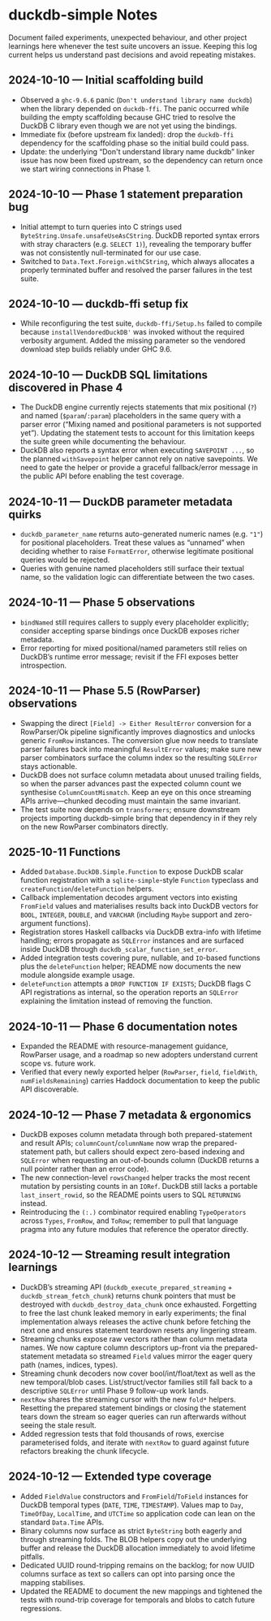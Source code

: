 # duckdb-simple Notes

Document failed experiments, unexpected behaviour, and other project learnings
here whenever the test suite uncovers an issue. Keeping this log current helps
us understand past decisions and avoid repeating mistakes.

## 2024-10-10 — Initial scaffolding build

- Observed a `ghc-9.6.6` panic (`Don't understand library name duckdb`) when
  the library depended on `duckdb-ffi`. The panic occurred while building the
  empty scaffolding because GHC tried to resolve the DuckDB C library even
  though we are not yet using the bindings.
- Immediate fix (before upstream fix landed): drop the `duckdb-ffi` dependency
  for the scaffolding phase so the initial build could pass.
- Update: the underlying “Don't understand library name duckdb” linker issue
  has now been fixed upstream, so the dependency can return once we start
  wiring connections in Phase 1.

## 2024-10-10 — Phase 1 statement preparation bug

- Initial attempt to turn queries into C strings used
  `ByteString.Unsafe.unsafeUseAsCString`. DuckDB reported syntax errors with
  stray characters (e.g. `SELECT 1)`), revealing the temporary buffer was not
  consistently null-terminated for our use case.
- Switched to `Data.Text.Foreign.withCString`, which always allocates a
  properly terminated buffer and resolved the parser failures in the test
  suite.

## 2024-10-10 — duckdb-ffi setup fix

- While reconfiguring the test suite, `duckdb-ffi/Setup.hs` failed to compile
  because `installVendoredDuckDB'` was invoked without the required verbosity
  argument. Added the missing parameter so the vendored download step builds
  reliably under GHC 9.6.

## 2024-10-10 — DuckDB SQL limitations discovered in Phase 4

- The DuckDB engine currently rejects statements that mix positional (`?`)
  and named (`$param`/`:param`) placeholders in the same query with a parser
  error (“Mixing named and positional parameters is not supported yet”).
  Updating the statement tests to account for this limitation keeps the suite
  green while documenting the behaviour.
- DuckDB also reports a syntax error when executing `SAVEPOINT ...`, so the
  planned `withSavepoint` helper cannot rely on native savepoints. We need to
  gate the helper or provide a graceful fallback/error message in the public
  API before enabling the test coverage.

## 2024-10-11 — DuckDB parameter metadata quirks

- `duckdb_parameter_name` returns auto-generated numeric names (e.g. `"1"`)
  for positional placeholders. Treat these values as “unnamed” when deciding
  whether to raise `FormatError`, otherwise legitimate positional queries would
  be rejected.
- Queries with genuine named placeholders still surface their textual name,
  so the validation logic can differentiate between the two cases.

## 2024-10-11 — Phase 5 observations

- `bindNamed` still requires callers to supply every placeholder explicitly; consider accepting sparse bindings once DuckDB exposes richer metadata.
- Error reporting for mixed positional/named parameters still relies on DuckDB’s runtime error message; revisit if the FFI exposes better introspection.


## 2024-10-11 — Phase 5.5 (RowParser) observations

- Swapping the direct `[Field] -> Either ResultError` conversion for a RowParser/Ok pipeline significantly improves diagnostics and unlocks generic `FromRow` instances. The conversion glue now needs to translate parser failures back into meaningful `ResultError` values; make sure new parser combinators surface the column index so the resulting `SQLError` stays actionable.
- DuckDB does not surface column metadata about unused trailing fields, so when the parser advances past the expected column count we synthesise `ColumnCountMismatch`. Keep an eye on this once streaming APIs arrive—chunked decoding must maintain the same invariant.
- The test suite now depends on `transformers`; ensure downstream projects importing duckdb-simple bring that dependency in if they rely on the new RowParser combinators directly.

## 2025-10-11  Functions

- Added `Database.DuckDB.Simple.Function` to expose DuckDB scalar function registration with a `sqlite-simple`-style `Function` typeclass and `createFunction`/`deleteFunction` helpers.
- Callback implementation decodes argument vectors into existing `FromField` values and materialises results back into DuckDB vectors for `BOOL`, `INTEGER`, `DOUBLE`, and `VARCHAR` (including `Maybe` support and zero-argument functions).
- Registration stores Haskell callbacks via DuckDB extra-info with lifetime handling; errors propagate as `SQLError` instances and are surfaced inside DuckDB through `duckdb_scalar_function_set_error`.
- Added integration tests covering pure, nullable, and `IO`-based functions plus the `deleteFunction` helper; README now documents the new module alongside example usage.
- `deleteFunction` attempts a `DROP FUNCTION IF EXISTS`; DuckDB flags C API
  registrations as internal, so the operation reports an `SQLError` explaining
  the limitation instead of removing the function.

## 2024-10-11 — Phase 6 documentation notes

- Expanded the README with resource-management guidance, RowParser usage, and a
  roadmap so new adopters understand current scope vs. future work.
- Verified that every newly exported helper (`RowParser`, `field`, `fieldWith`,
  `numFieldsRemaining`) carries Haddock documentation to keep the public API
  discoverable.

## 2024-10-12 — Phase 7 metadata & ergonomics

- DuckDB exposes column metadata through both prepared-statement and result
  APIs; `columnCount`/`columnName` now wrap the prepared-statement path, but
  callers should expect zero-based indexing and `SQLError` when requesting an
  out-of-bounds column (DuckDB returns a null pointer rather than an error
  code).
- The new connection-level `rowsChanged` helper tracks the most recent mutation
  by persisting counts in an `IORef`. DuckDB still lacks a portable
  `last_insert_rowid`, so the README points users to SQL `RETURNING` instead.
- Reintroducing the `(:.)` combinator required enabling `TypeOperators` across
  `Types`, `FromRow`, and `ToRow`; remember to pull that language pragma into
  any future modules that reference the operator directly.
## 2024-10-12 — Streaming result integration learnings

- DuckDB’s streaming API (`duckdb_execute_prepared_streaming` +
  `duckdb_stream_fetch_chunk`) returns chunk pointers that must be destroyed
  with `duckdb_destroy_data_chunk` once exhausted. Forgetting to free the last
  chunk leaked memory in early experiments; the final implementation always
  releases the active chunk before fetching the next one and ensures statement
  teardown resets any lingering stream.
- Streaming chunks expose raw vectors rather than column metadata names. We now
  capture column descriptors up-front via the prepared-statement metadata so
  streamed `Field` values mirror the eager query path (names, indices, types).
- Streaming chunk decoders now cover bool/int/float/text as well as the new
  temporal/blob cases. List/struct/vector families still fall back to a
  descriptive `SQLError` until Phase 9 follow-up work lands.
- `nextRow` shares the streaming cursor with the new `fold*` helpers. Resetting
  the prepared statement bindings or closing the statement tears down the
  stream so eager queries can run afterwards without seeing the stale result.
- Added regression tests that fold thousands of rows, exercise parameterised
  folds, and iterate with `nextRow` to guard against future refactors breaking
  the chunk lifecycle.

## 2024-10-12 — Extended type coverage

- Added `FieldValue` constructors and `FromField`/`ToField` instances for DuckDB
  temporal types (`DATE`, `TIME`, `TIMESTAMP`). Values map to `Day`,
  `TimeOfDay`, `LocalTime`, and `UTCTime` so application code can lean on the
  standard `Data.Time` APIs.
- Binary columns now surface as strict `ByteString` both eagerly and through
  streaming folds. The BLOB helpers copy out the underlying buffer and release
  the DuckDB allocation immediately to avoid lifetime pitfalls.
- Dedicated UUID round-tripping remains on the backlog; for now UUID columns
  surface as text so callers can opt into parsing once the mapping stabilises.
- Updated the README to document the new mappings and tightened the tests with
  round-trip coverage for temporals and blobs to catch future regressions.

